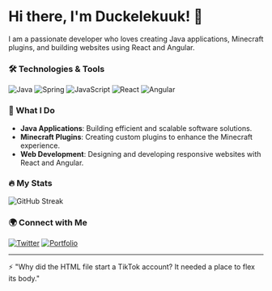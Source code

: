 # Hi there, I'm Duckelekuuk! 🦆

I am a passionate developer who loves creating Java applications, Minecraft plugins, and building websites using React and Angular. 

### 🛠️ Technologies & Tools
![Java](https://img.shields.io/badge/Java-ED8B00?style=for-the-badge&logo=java&logoColor=white)
![Spring](https://img.shields.io/badge/Spring-6DB33F?style=for-the-badge&logo=spring&logoColor=white)
![JavaScript](https://img.shields.io/badge/JavaScript-F7DF1E?style=for-the-badge&logo=javascript&logoColor=black)
![React](https://img.shields.io/badge/React-20232A?style=for-the-badge&logo=react&logoColor=61DAFB)
![Angular](https://img.shields.io/badge/Angular-DD0031?style=for-the-badge&logo=angular&logoColor=white)

### 🧩 What I Do
- **Java Applications**: Building efficient and scalable software solutions.
- **Minecraft Plugins**: Creating custom plugins to enhance the Minecraft experience.
- **Web Development**: Designing and developing responsive websites with React and Angular.

### 🔥 My Stats
![GitHub Streak](https://streak-stats.demolab.com?user=duckelekuuk&theme=dark&hide_border=true)

### 🌍 Connect with Me
[![Twitter](https://img.shields.io/badge/Twitter-1DA1F2?style=for-the-badge&logo=twitter&logoColor=white)](https://x.com/Duckelekuuk)
[![Portfolio](https://img.shields.io/badge/Portfolio-000000?style=for-the-badge&logo=firefox&logoColor=white)](https://duckelekuuk.com)

---

⚡ "Why did the HTML file start a TikTok account? It needed a place to flex its body."
